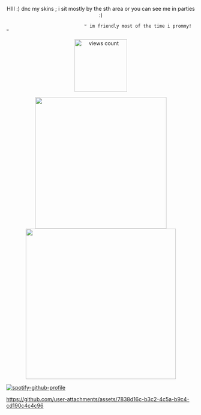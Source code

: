 <p align="center">
 HIII :) 
dnc my skins ; i sit mostly by the sth area or you can see me in parties :) 

                                 ❝ im friendly most of the time i prommy! ❞ 

</p>

<p align="center">
    <img width="140" src="https://komarev.com/ghpvc/?username=your-github-username&color=202232" alt="views count">
</p>

<p align="center">
<img width="350" height="350" src="https://pbs.twimg.com/media/GxwGFwiaAAAlGQ4?format=jpg&name=large">
<img width="400" height="400" src="https://pbs.twimg.com/media/Gxr2VALawAQPT3m?format=jpg&name=large">
</p>

<p align=''center''>

[![spotify-github-profile](https://spotify-github-profile.kittinanx.com/api/view?uid=31lox46ruvbmdjuyjidxvyr3smwq&cover_image=true&theme=novatorem&show_offline=false&background_color=121212&interchange=false&bar_color=ad0101&bar_color_cover=false)](https://github.com/kittinan/spotify-github-profile)

</p>

<p align="center">

https://github.com/user-attachments/assets/7838d16c-b3c2-4c5a-b9c4-cd190c4c4c96

</p>




